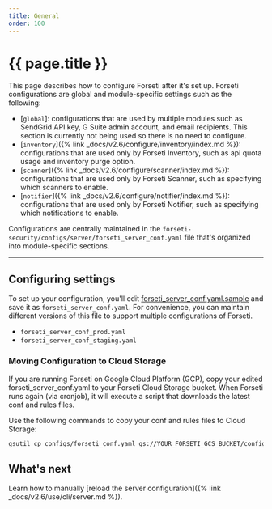 ```yaml
---
title: General
order: 100
---
```


# {{ page.title }}

This page describes how to configure Forseti after it's set up. Forseti configurations
are global and module-specific settings such as the following:

* [`global`]: configurations that are used by multiple modules such as SendGrid API key,
  G Suite admin account, and email recipients. This section is currently not being used so there is
  no need to configure.
* [`inventory`]({% link _docs/v2.6/configure/inventory/index.md %}): configurations that are used
only by Forseti Inventory, such as
  api quota usage and inventory purge option.
* [`scanner`]({% link _docs/v2.6/configure/scanner/index.md %}): configurations that are used
only by Forseti Scanner, such as
    specifying which scanners to enable.
* [`notifier`]({% link _docs/v2.6/configure/notifier/index.md %}): configurations that are used
only by Forseti Notifier, such as
  specifying which notifications to enable.

Configurations are centrally maintained in the
`forseti-security/configs/server/forseti_server_conf.yaml` file that's organized into
module-specific sections.

---

## Configuring settings

To set up your configuration, you'll edit
[forseti_server_conf.yaml.sample](https://github.com/GoogleCloudPlatform/forseti-security/blob/master/configs/server/forseti_conf_server.yaml.sample)
and save it as `forseti_server_conf.yaml`. For convenience, you can maintain different
versions of this file to support multiple configurations of Forseti.

* `forseti_server_conf_prod.yaml`
* `forseti_server_conf_staging.yaml`


### Moving Configuration to Cloud Storage

If you are running Forseti on Google Cloud Platform (GCP), copy your edited
forseti_server_conf.yaml to your Forseti Cloud Storage bucket. When Forseti runs again
(via cronjob), it will execute a script that downloads the latest conf and rules files.

Use the following commands to copy your conf and rules files to Cloud Storage:

```bash
gsutil cp configs/forseti_conf.yaml gs://YOUR_FORSETI_GCS_BUCKET/configs/server/forseti_server_conf.yaml
```

## What's next

Learn how to manually [reload the server configuration]({% link _docs/v2.6/use/cli/server.md %}).
